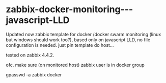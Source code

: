 # zabbix-docker-monitoring---javascript-LLD


 Updated now  zabbix template for docker /docker swarm monitoring (linux but windows should work too?), based only on javascript LLD, no file configuration is needed. 
 just pin template do host...
 
 tested on zabbix 4.4.2.
 
 ofc. make sure (on monitored host) zabbix user is in docker group
 
 gpasswd -a zabbix docker
